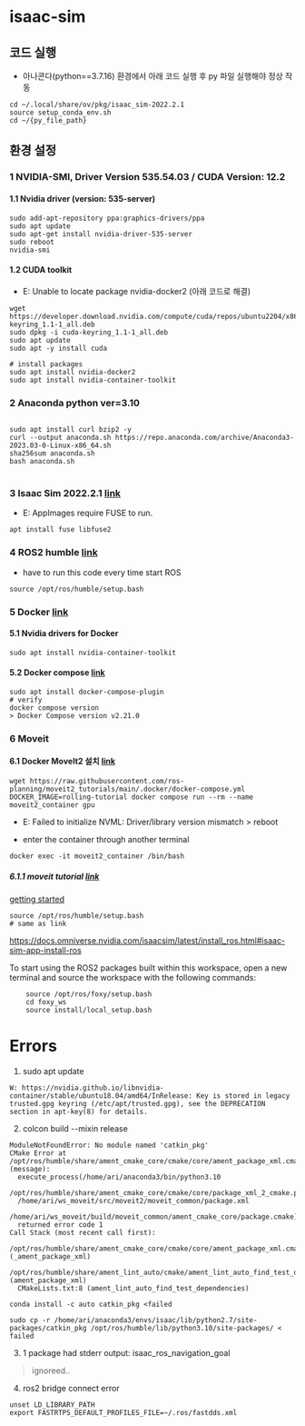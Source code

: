 # isaac-sim

## 코드 실행

- 아나콘다(python==3.7.16) 환경에서 아래 코드 실행 후 py 파일 실행해야 정상 작동
```
cd ~/.local/share/ov/pkg/isaac_sim-2022.2.1
source setup_conda_env.sh
cd ~/{py_file_path}
```


## 환경 설정

### 1 NVIDIA-SMI, Driver Version 535.54.03 / CUDA Version: 12.2
#### 1.1 Nvidia driver (version: 535-server)
```
sudo add-apt-repository ppa:graphics-drivers/ppa
sudo apt update  
sudo apt-get install nvidia-driver-535-server  
sudo reboot  
nvidia-smi  
```
#### 1.2 CUDA toolkit
- E: Unable to locate package nvidia-docker2 (아래 코드로 해결)
```
wget https://developer.download.nvidia.com/compute/cuda/repos/ubuntu2204/x86_64/cuda-keyring_1.1-1_all.deb
sudo dpkg -i cuda-keyring_1.1-1_all.deb
sudo apt update
sudo apt -y install cuda

# install packages
sudo apt install nvidia-docker2
sudo apt install nvidia-container-toolkit
```

### 2 Anaconda python ver=3.10
<pre>
<code>
sudo apt install curl bzip2 -y  
curl --output anaconda.sh https://repo.anaconda.com/archive/Anaconda3-2023.03-0-Linux-x86_64.sh  
sha256sum anaconda.sh  
bash anaconda.sh  
</code>
</pre>

### 3 Isaac Sim 2022.2.1 [link](https://www.nvidia.com/en-us/omniverse/download/#ov-download)
- E: AppImages require FUSE to run.
```
apt install fuse libfuse2
```

### 4 ROS2 humble [link](https://docs.ros.org/en/humble/Installation/Ubuntu-Install-Debians.html)
- have to run this code every time start ROS
```
source /opt/ros/humble/setup.bash
```

### 5 Docker [link](https://docs.docker.com/engine/install/ubuntu)
#### 5.1 Nvidia drivers for Docker
```
sudo apt install nvidia-container-toolkit
```
#### 5.2 Docker compose [link](https://docs.docker.com/compose/install/linux/#install-using-the-repository)
```
sudo apt install docker-compose-plugin
# verify
docker compose version
> Docker Compose version v2.21.0
```

### 6 Moveit
#### 6.1 Docker MoveIt2 설치 [link](https://moveit.picknik.ai/main/doc/how_to_guides/how_to_setup_docker_containers_in_ubuntu.html)
```
wget https://raw.githubusercontent.com/ros-planning/moveit2_tutorials/main/.docker/docker-compose.yml
DOCKER_IMAGE=rolling-tutorial docker compose run --rm --name moveit2_container gpu
```
- E: Failed to initialize NVML: Driver/library version mismatch > reboot


- enter the container through another terminal
```
docker exec -it moveit2_container /bin/bash
```

##### 6.1.1 moveit tutorial [link](https://github.com/ros-planning/moveit2_tutorials)

[getting started](https://moveit.picknik.ai/main/doc/tutorials/getting_started/getting_started.html)
```
source /opt/ros/humble/setup.bash
# same as link
```

https://docs.omniverse.nvidia.com/isaacsim/latest/install_ros.html#isaac-sim-app-install-ros

To start using the ROS2 packages built within this workspace, open a new terminal and source the workspace with the following commands:
```
    source /opt/ros/foxy/setup.bash
    cd foxy_ws
    source install/local_setup.bash
```




# Errors
1. sudo apt update
```
W: https://nvidia.github.io/libnvidia-container/stable/ubuntu18.04/amd64/InRelease: Key is stored in legacy trusted.gpg keyring (/etc/apt/trusted.gpg), see the DEPRECATION section in apt-key(8) for details.
```

2. colcon build --mixin release
```
ModuleNotFoundError: No module named 'catkin_pkg'
CMake Error at /opt/ros/humble/share/ament_cmake_core/cmake/core/ament_package_xml.cmake:95 (message):
  execute_process(/home/ari/anaconda3/bin/python3.10
  /opt/ros/humble/share/ament_cmake_core/cmake/core/package_xml_2_cmake.py
  /home/ari/ws_moveit/src/moveit2/moveit_common/package.xml
  /home/ari/ws_moveit/build/moveit_common/ament_cmake_core/package.cmake)
  returned error code 1
Call Stack (most recent call first):
  /opt/ros/humble/share/ament_cmake_core/cmake/core/ament_package_xml.cmake:49 (_ament_package_xml)
  /opt/ros/humble/share/ament_lint_auto/cmake/ament_lint_auto_find_test_dependencies.cmake:31 (ament_package_xml)
  CMakeLists.txt:8 (ament_lint_auto_find_test_dependencies)
```
```
conda install -c auto catkin_pkg <failed
```
```
sudo cp -r /home/ari/anaconda3/envs/isaac/lib/python2.7/site-packages/catkin_pkg /opt/ros/humble/lib/python3.10/site-packages/ < failed
```

3. 1 package had stderr output: isaac_ros_navigation_goal  
> ignoreed..


4. ros2 bridge connect error
```
unset LD_LIBRARY_PATH
export FASTRTPS_DEFAULT_PROFILES_FILE=~/.ros/fastdds.xml
```



